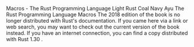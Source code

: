 Macros - The Rust Programming Language
Light
Rust
Coal
Navy
Ayu
The Rust Programming Language
Macros
The 2018 edition of the book is no longer distributed with Rust's documentation.
If you came here via a link or web search, you may want to check out
the current
version of the book
instead.
If you have an internet connection, you can
find a copy distributed with
Rust
1.30
.